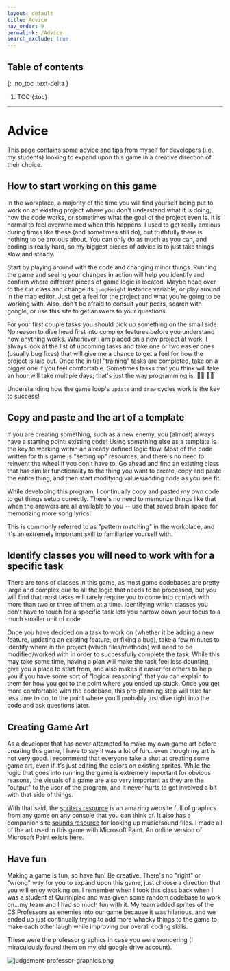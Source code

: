 ```yaml
---
layout: default
title: Advice
nav_order: 9
permalink: /Advice
search_exclude: true
---
```


## Table of contents
{: .no_toc .text-delta }

1. TOC
{:toc}

---

# Advice

This page contains some advice and tips from myself for developers (i.e. my students) looking to expand upon this game in a creative direction
of their choice.

## How to start working on this game

In the workplace, a majority of the time you will find yourself being put to work on an existing project where you don't
understand what it is doing, how the code works, or sometimes what the goal of the project even is. 
It is normal to feel overwhelmed when this happens. 
I used to get really anxious during times like these (and sometimes still do), but truthfully there is nothing to be anxious about. 
You can only do as much as you can, and coding is really hard, so my biggest pieces of advice is to just take things slow and steady. 

Start by playing around with the code and changing minor things. 
Running the game and seeing your changes in action will help you identify and confirm where different pieces of game logic is located. 
Maybe head over to the `Cat` class and change its `jumpHeight` instance variable, or play around in the map editor. 
Just get a feel for the project and what you're going to be working with. 
Also, don't be afraid to consult your peers, search with google, or use this site to get answers to your questions.

For your first couple tasks you should pick up something on the small side. 
No reason to dive head first into complex features before you understand how anything works. 
Whenever I am placed on a new project at work, I always look at the list of upcoming tasks and take one or two easier ones (usually bug fixes) that will give me a chance to get a feel for how the project is laid out. 
Once the initial "training" tasks are completed, take on a bigger one if you feel comfortable. 
Sometimes tasks that you think will take an hour will take multiple days; that's just the way programming is. :man_shrugging: :woman_shrugging:

Understanding how the game loop's `update` and `draw` cycles work is the key to success!

## Copy and paste and the art of a template

If you are creating something, such as a new enemy, you (almost) always have a starting point: existing code!
Using something else as a template is the key to working within an already defined logic flow. 
Most of the code written for this game is "setting up" resources, and there's no need to reinvent the wheel if you don't have to. 
Go ahead and find an existing class that has similar functionality to the thing you want to create, copy and paste the entire thing, and then start modifying values/adding code as you see fit.  

While developing this program, I continually copy and pasted my own code to get things setup correctly. 
There's no need to memorize things like that when the answers are all available to you -- use that saved brain space for memorizing more song lyrics!

This is commonly referred to as "pattern matching" in the workplace, and it's an extremely important skill to familiarize yourself with.

## Identify classes you will need to work with for a specific task

There are tons of classes in this game, as most game codebases are pretty large and complex due to all the logic that needs to be processed, 
but you will find that most tasks will rarely require you to come into contact with more than two or three of them at a time. 
Identifying which classes you don't have to touch for a specific task lets you narrow down your focus to a much smaller unit of code.

Once you have decided on a task to work on (whether it be adding a new feature, updating an existing feature, or fixing a bug),
take a few minutes to identify where in the project (which files/methods) will need to be modified/worked with in order to successfully complete the task. 
While this may take some time, having a plan will make the task feel less daunting, give you a place to start from, and also makes it easier for others to help you if you have some sort of "logical reasoning" that you can explain to them for how you got to the point where you ended up stuck. 
Once you get more comfortable with the codebase, this pre-planning step will take far less time to do, to the point where you'll probably just dive right into the code and ask questions later.

## Creating Game Art

As a developer that has never attempted to make my own game art before creating this game, I have to say it was a lot of fun...even though my art is not very good. 
I recommend that everyone take a shot at creating some game art, even if it's just editing the colors on existing sprites. 
While the logic that goes into running the game is extremely important for obvious reasons, the visuals of a game are also very important
as they are the "output" to the user of the program, and it never hurts to get involved a bit with that side of things.

With that said, the [spriters resource](https://www.spriters-resource.com/) is an amazing website full of graphics from any game on any console that you can think of. 
It also has a companion site [sounds resource](https://www.sounds-resource.com/) for looking up music/sound files.
I made all of the art used in this game with Microsoft Paint. An online version of Microsoft Paint exists [here](https://canvaspaint.org/#local:751c02cc06643).

## Have fun

Making a game is fun, so have fun! 
Be creative.
There's no "right" or "wrong" way for you to expand upon this game, just choose a direction that you will enjoy working on. 
I remember when I took this class back when I was a student at Quinnipiac and was given some random codebase to work on...my team and I had so much fun with it. 
My team added sprites of the CS Professors as enemies into our game because it was hilarious, and we ended up just continually trying to add more whacky things to the game to make each other laugh while improving our overall coding skills.

These were the professor graphics in case you were wondering (I miraculously found them on my old google drive account).

![judgement-professor-graphics.png](../assets/images/judgement-professor-graphics.png)